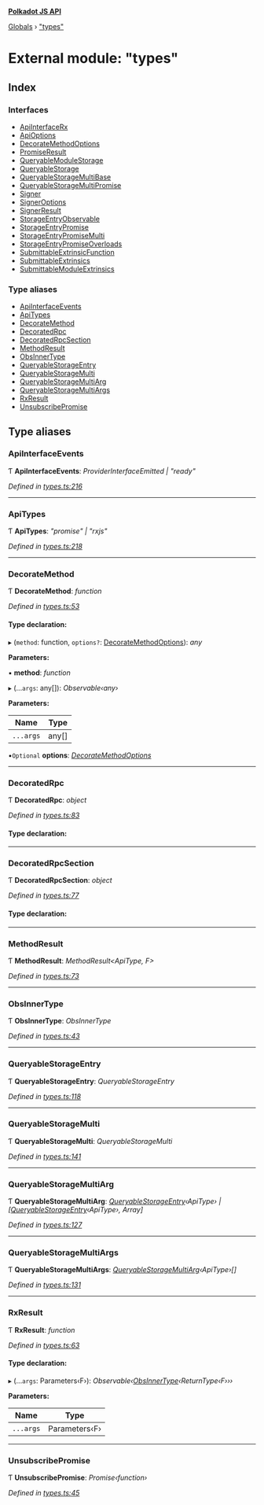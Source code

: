 **[Polkadot JS API](../README.md)**

[Globals](../globals.md) › [&quot;types&quot;](_types_.md)

# External module: "types"

## Index

### Interfaces

* [ApiInterfaceRx](../interfaces/_types_.apiinterfacerx.md)
* [ApiOptions](../interfaces/_types_.apioptions.md)
* [DecorateMethodOptions](../interfaces/_types_.decoratemethodoptions.md)
* [PromiseResult](../interfaces/_types_.promiseresult.md)
* [QueryableModuleStorage](../interfaces/_types_.queryablemodulestorage.md)
* [QueryableStorage](../interfaces/_types_.queryablestorage.md)
* [QueryableStorageMultiBase](../interfaces/_types_.queryablestoragemultibase.md)
* [QueryableStorageMultiPromise](../interfaces/_types_.queryablestoragemultipromise.md)
* [Signer](../interfaces/_types_.signer.md)
* [SignerOptions](../interfaces/_types_.signeroptions.md)
* [SignerResult](../interfaces/_types_.signerresult.md)
* [StorageEntryObservable](../interfaces/_types_.storageentryobservable.md)
* [StorageEntryPromise](../interfaces/_types_.storageentrypromise.md)
* [StorageEntryPromiseMulti](../interfaces/_types_.storageentrypromisemulti.md)
* [StorageEntryPromiseOverloads](../interfaces/_types_.storageentrypromiseoverloads.md)
* [SubmittableExtrinsicFunction](../interfaces/_types_.submittableextrinsicfunction.md)
* [SubmittableExtrinsics](../interfaces/_types_.submittableextrinsics.md)
* [SubmittableModuleExtrinsics](../interfaces/_types_.submittablemoduleextrinsics.md)

### Type aliases

* [ApiInterfaceEvents](_types_.md#apiinterfaceevents)
* [ApiTypes](_types_.md#apitypes)
* [DecorateMethod](_types_.md#decoratemethod)
* [DecoratedRpc](_types_.md#decoratedrpc)
* [DecoratedRpcSection](_types_.md#decoratedrpcsection)
* [MethodResult](_types_.md#methodresult)
* [ObsInnerType](_types_.md#obsinnertype)
* [QueryableStorageEntry](_types_.md#queryablestorageentry)
* [QueryableStorageMulti](_types_.md#queryablestoragemulti)
* [QueryableStorageMultiArg](_types_.md#queryablestoragemultiarg)
* [QueryableStorageMultiArgs](_types_.md#queryablestoragemultiargs)
* [RxResult](_types_.md#rxresult)
* [UnsubscribePromise](_types_.md#unsubscribepromise)

## Type aliases

###  ApiInterfaceEvents

Ƭ **ApiInterfaceEvents**: *ProviderInterfaceEmitted | "ready"*

*Defined in [types.ts:216](https://github.com/polkadot-js/api/blob/67929d3/packages/api/src/types.ts#L216)*

___

###  ApiTypes

Ƭ **ApiTypes**: *"promise" | "rxjs"*

*Defined in [types.ts:218](https://github.com/polkadot-js/api/blob/67929d3/packages/api/src/types.ts#L218)*

___

###  DecorateMethod

Ƭ **DecorateMethod**: *function*

*Defined in [types.ts:53](https://github.com/polkadot-js/api/blob/67929d3/packages/api/src/types.ts#L53)*

#### Type declaration:

▸ (`method`: function, `options?`: [DecorateMethodOptions](../interfaces/_types_.decoratemethodoptions.md)): *any*

**Parameters:**

▪ **method**: *function*

▸ (...`args`: any[]): *Observable‹any›*

**Parameters:**

Name | Type |
------ | ------ |
`...args` | any[] |

▪`Optional`  **options**: *[DecorateMethodOptions](../interfaces/_types_.decoratemethodoptions.md)*

___

###  DecoratedRpc

Ƭ **DecoratedRpc**: *object*

*Defined in [types.ts:83](https://github.com/polkadot-js/api/blob/67929d3/packages/api/src/types.ts#L83)*

#### Type declaration:

___

###  DecoratedRpcSection

Ƭ **DecoratedRpcSection**: *object*

*Defined in [types.ts:77](https://github.com/polkadot-js/api/blob/67929d3/packages/api/src/types.ts#L77)*

#### Type declaration:

___

###  MethodResult

Ƭ **MethodResult**: *MethodResult<ApiType, F>*

*Defined in [types.ts:73](https://github.com/polkadot-js/api/blob/67929d3/packages/api/src/types.ts#L73)*

___

###  ObsInnerType

Ƭ **ObsInnerType**: *ObsInnerType<O>*

*Defined in [types.ts:43](https://github.com/polkadot-js/api/blob/67929d3/packages/api/src/types.ts#L43)*

___

###  QueryableStorageEntry

Ƭ **QueryableStorageEntry**: *QueryableStorageEntry<ApiType>*

*Defined in [types.ts:118](https://github.com/polkadot-js/api/blob/67929d3/packages/api/src/types.ts#L118)*

___

###  QueryableStorageMulti

Ƭ **QueryableStorageMulti**: *QueryableStorageMulti<ApiType>*

*Defined in [types.ts:141](https://github.com/polkadot-js/api/blob/67929d3/packages/api/src/types.ts#L141)*

___

###  QueryableStorageMultiArg

Ƭ **QueryableStorageMultiArg**: *[QueryableStorageEntry](_types_.md#queryablestorageentry)‹ApiType› | [[QueryableStorageEntry](_types_.md#queryablestorageentry)‹ApiType›, Array]*

*Defined in [types.ts:127](https://github.com/polkadot-js/api/blob/67929d3/packages/api/src/types.ts#L127)*

___

###  QueryableStorageMultiArgs

Ƭ **QueryableStorageMultiArgs**: *[QueryableStorageMultiArg](_types_.md#queryablestoragemultiarg)‹ApiType›[]*

*Defined in [types.ts:131](https://github.com/polkadot-js/api/blob/67929d3/packages/api/src/types.ts#L131)*

___

###  RxResult

Ƭ **RxResult**: *function*

*Defined in [types.ts:63](https://github.com/polkadot-js/api/blob/67929d3/packages/api/src/types.ts#L63)*

#### Type declaration:

▸ (...`args`: Parameters‹F›): *Observable‹[ObsInnerType](_types_.md#obsinnertype)‹ReturnType‹F›››*

**Parameters:**

Name | Type |
------ | ------ |
`...args` | Parameters‹F› |

___

###  UnsubscribePromise

Ƭ **UnsubscribePromise**: *Promise‹function›*

*Defined in [types.ts:45](https://github.com/polkadot-js/api/blob/67929d3/packages/api/src/types.ts#L45)*